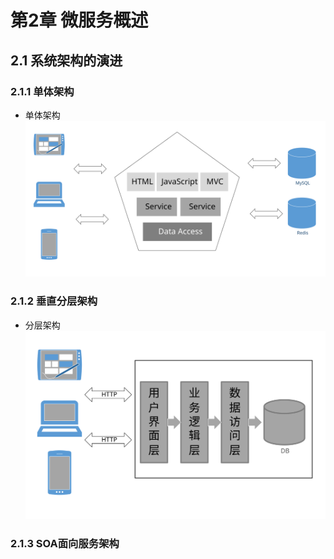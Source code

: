 # 第2章 微服务概述
## 2.1 系统架构的演进
### 2.1.1 单体架构
*   单体架构
    ![单体架构](Monolith.svg)
### 2.1.2 垂直分层架构
* 分层架构 ![分层架构](LayeredArchitecture.svg)
### 2.1.3 SOA面向服务架构
